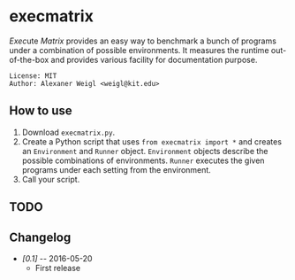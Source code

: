 execmatrix
=============

*Exec*ute *Matrix* provides an easy way to benchmark a bunch of programs under
a combination of possible environments. It measures the runtime out-of-the-box
and provides various facility for documentation purpose.

    License: MIT
    Author: Alexaner Weigl <weigl@kit.edu>

How to use
------------

1. Download `execmatrix.py`.
1. Create a Python script that uses `from execmatrix import *` and creates an
    `Environment` and `Runner` object. `Environment` objects describe the
    possible combinations of environments. `Runner` executes the given programs
    under each setting from the environment.
1. Call your script.


TODO
-----



Changelog
-----------

* *[0.1]* -- 2016-05-20
  * First release
